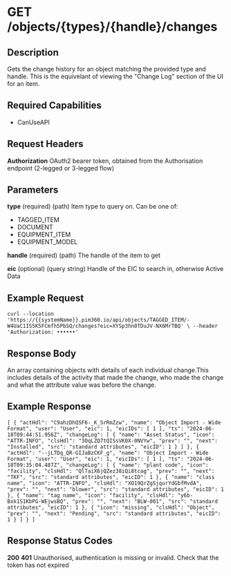 # GET /objects/{types}/{handle}/changes

## Description
Gets the change history for an object matching the provided type and handle. This is the equivelant of viewing the "Change Log" section of the UI for an item.

## Required Capabilities
* CanUseAPI

## Request Headers

**Authorization** OAuth2 bearer token, obtained from the Authorisation endpoint (2-legged or 3-legged flow)

## Parameters

**type** (required) (path) Item type to query on. Can be one of:  
* TAGGED_ITEM
* DOCUMENT
* EQUIPMENT_ITEM
* EQUIPMENT_MODEL

**handle** (required) (path) The handle of the item to get

**eic** (optional) (query string) Handle of the EIC to search in, otherwise Active Data


## Example Request
`
curl --location 'https://{{systemName}}.pim360.io/api/objects/TAGGED_ITEM/-W4UaC1IS5K5FCmfh5PbSQ/changes?eic=XYSp3hn0TDuJV-NX6MrTBQ' \
--header 'Authorization: ••••••'
`

## Response Body
An array containing objects with details of each individual change.This includes details of the activity that made the change, who made the change and what the attribute value was before the change.

## Example Response
`
[
    {
        "actHdl": "C9ahzDhQSF6-_K_SrRmZzw",
        "name": "Object Import - Wide Format",
        "user": "User",
        "eic": 1,
        "eicIDs": [
            1
        ],
        "ts": "2024-06-18T09:44:51.956Z",
        "changeLog": [
            {
                "name": "Asset Status",
                "icon": "ATTR-INFO",
                "clsHdl": "3OqLZQ7tQISsVK0X-0NVYw",
                "prev": "",
                "next": "Installed",
                "src": "standard attributes",
                "eicID": 1
            }
        ]
    },
    {
        "actHdl": "--jLTDq_QR-GIJaBzCKF_g",
        "name": "Object Import - Wide Format",
        "user": "User",
        "eic": 1,
        "eicIDs": [
            1
        ],
        "ts": "2024-06-18T09:35:04.487Z",
        "changeLog": [
            {
                "name": "plant code",
                "icon": "facility",
                "clsHdl": "QlTaiX6jQZez38iQi8tcag",
                "prev": "",
                "next": "TKF",
                "src": "standard attributes",
                "eicID": 1
            },
            {
                "name": "class name",
                "icon": "ATTR-INFO",
                "clsHdl": "XO19QrZgSjqurYdGbfMvdA",
                "prev": "",
                "next": "blower",
                "src": "standard attributes",
                "eicID": 1
            },
            {
                "name": "tag name",
                "icon": "facility",
                "clsHdl": "y6b-Bxk1S1KbPG-WEjwsBQ",
                "prev": "",
                "next": "BLW-001",
                "src": "standard attributes",
                "eicID": 1
            },
            {
                "icon": "missing",
                "clsHdl": "Object",
                "prev": "",
                "next": "Pending",
                "src": "standard attributes",
                "eicID": 1
            }
        ]
    }
]
`

## Response Status Codes
**200** 
**401** Unauthorised, authentication is missing or invalid. Check that the token has not expired


